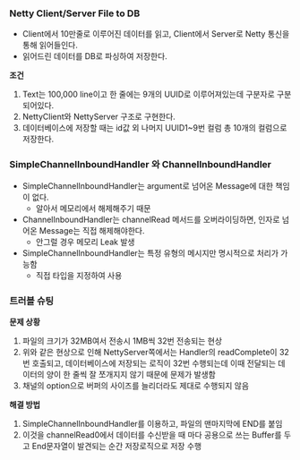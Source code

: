 ### Netty Client/Server File to DB
- Client에서 10만줄로 이루어진 데이터를 읽고, Client에서 Server로 Netty 통신을 통해 읽어들인다.
- 읽어드린 데이터를 DB로 파싱하여 저장한다.

**조건**
1. Text는 100,000 line이고 한 줄에는 9개의 UUID로 이루어져있는데 구분자로 구분되어있다.
2. NettyClient와 NettyServer 구조로 구현한다.
3. 데이터베이스에 저장할 때는 id값 외 나머지 UUID1~9번 컬럼 총 10개의 컬럼으로 저장한다.


### SimpleChannelInboundHandler 와 ChannelInboundHandler
- SimpleChannelInboundHandler는 argument로 넘어온 Message에 대한 책임이 없다.
  - 알아서 메모리에서 해제해주기 때문
- ChannelInboundHandler는 channelRead 메서드를 오버라이딩하면, 인자로 넘어온 Message는 직접 해제해야한다.
  - 안그럴 경우 메모리 Leak 발생
- SimpleChannelInboundHandler는 특정 유형의 메시지만 명시적으로 처리가 가능함
  - 직접 타입을 지정하여 사용

### 트러블 슈팅

**문제 상황**

1. 파일의 크기가 32MB여서 전송시 1MB씩 32번 전송되는 현상
2. 위와 같은 현상으로 인해 NettyServer쪽에서는 Handler의 readComplete이 32번 호출되고, 데이터베이스에 저장되는 로직이 32번 수행되는데 이때 전달되는 데이터의 양이 한 줄씩 잘 쪼개지지 않기 때문에 문제가 발생함
3. 채널의 option으로 버퍼의 사이즈를 늘리더라도 제대로 수행되지 않음

**해결 방법**

1. SimpleChannelInboundHandler를 이용하고, 파일의 맨마지막에 END를 붙임
2. 이것을 channelRead0에서 데이터를 수신받을 때 마다 공용으로 쓰는 Buffer를 두고 End문자열이 발견되는 순간 저장로직으로 저장 수행
